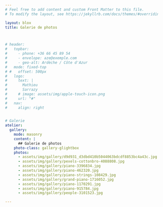 ```yaml
---
# Feel free to add content and custom Front Matter to this file.
# To modify the layout, see https://jekyllrb.com/docs/themes/#overriding-theme-defaults

layout: blox
title: Galerie de photos



# header:
#   topbar:
#     - phone: +36 66 45 89 54
#     - envelope: aze@exemple.com
#     - geo-alt: Ardèche / Côte d'Azur
#   mode: fixed-top
# #   offset: 500px
#   logo:
#     text: |
#       Mathieu  
#       Sarrazy
#     # image: assets/img/apple-touch-icon.png
#     url: "#"
#   nav:
#     align: right

  
# Galerie
atelier:
  gallery: 
    mode: masonry
    content: |
      ## Galerie de photos
    photo-class: gallery-glightbox
    photos:
      - assets/img/gallery/d9d931_d3dbd410b5044063bdcdf8853bc4a43c.jpg
      - assets/img/gallery/pexels-cottonbro-4088808.jpg
      - assets/img/gallery/piano-3396834.jpg
      - assets/img/gallery/piano-462320.jpg
      - assets/img/gallery/piano-strings-108429.jpg
      - assets/img/gallery/grand-piano-1716052.jpg
      - assets/img/gallery/piano-1170291.jpg
      - assets/img/gallery/piano-915784.jpg
      - assets/img/gallery/people-3101523.jpg

---
```

